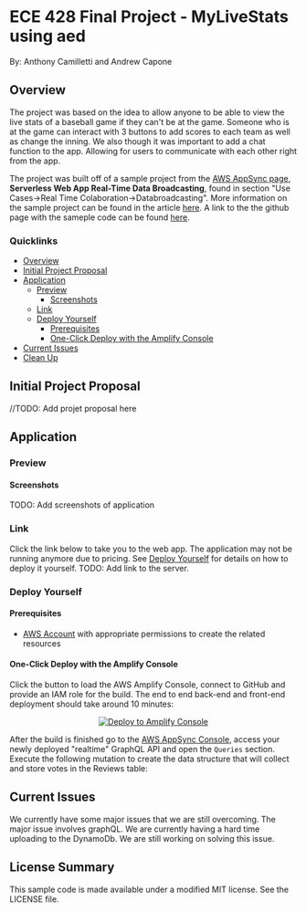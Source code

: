 # ECE 428 Final Project - MyLiveStats using aed
By: Anthony Camilletti and Andrew Capone

## Overview
The project was based on the idea to allow anyone to be able to view the live stats of a baseball game if they can't be at the game. Someone who is at the game can interact with 3 buttons to add scores to each team as well as change the inning. We also though it was important to add a chat function to the app. Allowing for users to communicate with each other right from the app.

The project was built off of a sample project from the [AWS AppSync page](https://aws.amazon.com/appsync/), **Serverless Web App Real-Time Data Broadcasting**, found in section "Use Cases->Real Time Colaboration->Databroadcasting".
More information on the sample project can be found in the article [here](https://medium.com/open-graphql/aws-appsync-serverless-graphql-real-time-reference-architecture-19b16f5e9b93). A link to the the github page with the sameple code can be found [here](https://github.com/aws-samples/appsync-refarch-realtime).

### Quicklinks
- [Overview](#overview)
- [Initial Project Proposal](#initial-project-proposal)
- [Application](#application)
  - [Preview](#application-preview)
    - [Screenshots](#screenshots)
  - [Link](#link)
  - [Deploy Yourself](#deploy-yourself)
    - [Prerequisites](#prerequisites)
    - [One-Click Deploy with the Amplify Console](#one-click-deploy-with-the-amplify-console)
- [Current Issues](#current-issues)
- [Clean Up](#clean-up)

## Initial Project Proposal

//TODO: Add projet proposal here

## Application

### Preview

#### Screenshots
TODO: Add screenshots of application

### Link

Click the link below to take you to the web app. The application may not be running anymore due to pricing. See [Deploy Yourself](#deploy-yourself) for details on how to deploy it yourself.
TODO: Add link to the server.

### Deploy Yourself

#### Prerequisites

- [AWS Account](https://aws.amazon.com/mobile/details) with appropriate permissions to create the related resources

#### One-Click Deploy with the Amplify Console

Click the button to load the AWS Amplify Console, connect to GitHub and provide an IAM role for the build. The end to end back-end and front-end deployment should take around 10 minutes:

<p align="center">
    <a href="https://console.aws.amazon.com/amplify/home#/deploy?repo=https://github.com/AnthonyCamil/MyLiveStats.git" target="_blank">
        <img src="https://oneclick.amplifyapp.com/button.svg" alt="Deploy to Amplify Console">
    </a>
</p>

After the build is finished go to the [AWS AppSync Console](https://console.aws.amazon.com/appsync/home), access your newly deployed "realtime" GraphQL API and open the `Queries` section. Execute the following mutation to create the data structure that will collect and store votes in the Reviews table:

## Current Issues

We currently have some major issues that we are still overcoming. The major issue involves graphQL. We are currently having a hard time uploading to the DynamoDb. We are still working on solving this issue.
 
## License Summary

This sample code is made available under a modified MIT license. See the LICENSE file.
